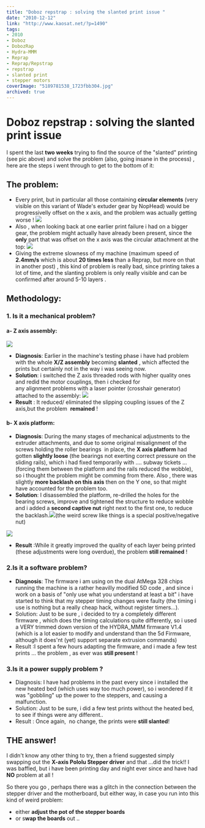 ```yaml
---
title: "Doboz repstrap : solving the slanted print issue "
date: "2010-12-12"
link: "http://www.kaosat.net/?p=1490"
tags:
- 2010
- Doboz
- DobozRap
- Hydra-MMM
- Reprap
- Reprap/Repstrap
- repstrap
- slanted print
- stepper motors
coverImage: "5189781538_1723fbb304.jpg"
archived: true
---
```




# Doboz repstrap : solving the slanted print issue  

I spent the last **two weeks** trying to find the source of the "slanted" printing (see pic above) and solve the problem (also, going insane in the process) , here are the steps i went through to get to the bottom of it:

## The problem:

- Every print, but in particular all those containing **circular elements** (very visible on this variant of Wade's extuder gear by NopHead) would be progressivelly offset on the x axis, and the problem was actually getting worse ! ![](./assets/imag1215_5225689935_o.jpg)
- Also , when looking back at one earlier print failure i had on a bigger gear, the problem might actually have already been present, since the **only** part that was offset on the x axis was the circular attachment at the top: ![](./assets/imag1127_5189781538_o.jpg)
- Giving the extreme slowness of my machine (maximum speed of **2.4mm/s** which is about **20 times less** than a Reprap, but more on that in another post) , this kind of problem is really bad, since printing takes a lot of time, and the slanting problem is only really visible and can be confirmed after around 5-10 layers .

## Methodology:

### 1\. Is it a mechanical problem?

#### a- Z axis assembly:

![](./assets/imag1201_5252245485_o.jpg)

- **Diagnosis**: Earlier in the machine's testing phase i have had problem with the whole **X/Z assembly** becoming **slanted** , which affected the prints but certainly not in the way i was seeing now.
- **Solution**: i switched the Z axis threaded rods with higher quality ones and redid the motor couplings, then i checked for any alignment problems with a laser pointer (crosshair generator) attached to the assembly: ![](./assets/imag1207_5225688847_o.jpg)
- **Result** : It reduced/ eliminated the slipping coupling issues of the Z axis,but the problem  **remained** !

#### b- X axis platform:

- **Diagnosis**: During the many stages of mechanical adjustments to the extruder attachments, and due to some original misalignment of the screws holding the roller bearings  in place, the **X axis platform** had gotten **slightly loose** (the bearings not exerting correct pressure on the sliding rails), which i had fixed temporarily with .... subway tickets ... (forcing them between the platform and the rails reduced the wobble), so i thought the problem might be comming from there. Also , there was slightly **more backlash on this axis** then on the Y one, so that might have accounted for the problem too.
- **Solution**: I disassembled the platform, re-drilled the holes for the bearing screws, improve and tightened the structure to reduce wobble and i added a **second captive nut** right next to the first one, to reduce the backlash.![](./assets/imag1204_5252854208_o.jpg)(the weird screw like things is a special positive/negative nut)

![](./assets/imag1206_5252246357_o.jpg)

- **Result** :While it greatly improved the quality of each layer being printed (these adjustments were long overdue), the problem **still remained** !

### 2.Is it a software problem?

- **Diagnosis**: The firmware i am using on the dual AtMega 328 chips running the machine is a rather heavilly modified 5D code , and since i work on a basis of "only use what you understand at least a bit" i have started to think that my stepper timing changes were faulty (the timing i use is nothing but a really cheap hack, without register timers...).
- Solution: Just to be sure , i decided to try a completely different firmware , which does the timing calculations quite differently, so i used a VERY trimmed down version of the HYDRA\_MMM firmware V1.4 (which is a lot easier to modify and understand than the 5d Firmware, although it does'nt (yet) support separate extrusion commands)
- Result :I spent a few hours adapting the firmware, and i made a few test prints ... the problem , as ever was **still present** !

### 3.Is it a power supply problem ?

- Diagnosis: I have had problems in the past every since i installed the new heated bed (which uses way too much power), so i wondered if it was "gobbling" up the power to the steppers, and causing a malfunction.
- Solution: Just to be sure, i did a few test prints without the heated bed, to see if things were any different..
- Result : Once again,  no change, the prints were **still slanted**!

## THE answer!

I didn't know any other thing to try, then a friend suggested simply swapping out the **X-axis Pololu Stepper driver** and that ...did the trick!! I was baffled, but i have been printing day and night ever since and have had **NO** problem at all !

So there you go , perhaps there was a glitch in the connection between the stepper driver and the motherboard, but either way, in case you run into this kind of weird problem:

- either **adjust the pot of the stepper boards**
- or s**wap the boards** out ..
